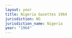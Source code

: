 ```yaml
---
layout: year
title: Nigeria Gazettes 1964
jurisdiction: NG
jurisdiction_name: Nigeria
year: "1964"
---
```

